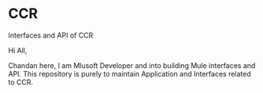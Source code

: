 # CCR
Interfaces and API of CCR

Hi All,

Chandan here, I am Mlusoft Developer and into building Mule interfaces and API.
This repository is purely to maintain Application and Interfaces related to CCR.
